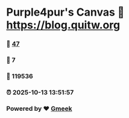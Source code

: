 # Purple4pur's Canvas :link: https://blog.quitw.org 
### :page_facing_up: [47](https://blog.quitw.org/tag.html) 
### :speech_balloon: 7 
### :hibiscus: 119536 
### :alarm_clock: 2025-10-13 13:51:57 
### Powered by :heart: [Gmeek](https://github.com/Meekdai/Gmeek)
